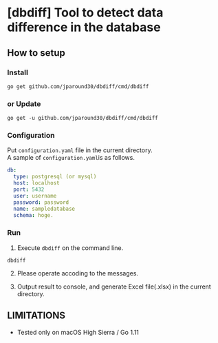 # [dbdiff] Tool to detect data difference in the database

## How to setup
### Install
```
go get github.com/jparound30/dbdiff/cmd/dbdiff
```
### or Update
```
go get -u github.com/jparound30/dbdiff/cmd/dbdiff
```

### Configuration
Put `configuration.yaml` file in the current directory.  
A sample of `configuration.yaml`is as follows.

```yaml
db:
  type: postgresql (or mysql)
  host: localhost
  port: 5432
  user: username
  password: password
  name: sampledatabase
  schema: hoge.
```
### Run
1. Execute `dbdiff` on the command line.
```
dbdiff
```

2. Please operate accoding to the messages.

3. Output result to console, and generate Excel file(.xlsx) in the current directory.

## LIMITATIONS
- Tested only on macOS High Sierra / Go 1.11
